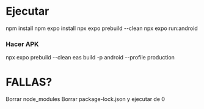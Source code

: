 # Ejecutar
npm install
npm expo install
npx expo prebuild --clean 
npx expo run:android 
### Hacer APK
npx expo prebuild --clean 
eas build -p android --profile production  

# FALLAS?
Borrar node_modules 
Borrar package-lock.json
y ejecutar de 0 